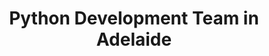 ---
title: Python Development Team in Adelaide
permalink: /landings/locations/adelaide/developer/python
technology: Python
location: Adelaide
---
